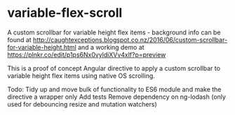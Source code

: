 # variable-flex-scroll
A custom scrollbar for variable height flex items - background info can be found at http://caughtexceptions.blogspot.co.nz/2016/06/custom-scrollbar-for-variable-height.html and a working demo at https://plnkr.co/edit/p1ps6Nx0vyldiXVv4xlf?p=preview

This is a proof of concept Angular directive to apply a custom scrollbar to variable height flex items using native OS scrolling. 

Todo: 
Tidy up and move bulk of functionality to ES6 module and make the directive a wrapper only
Add tests
Remove dependency on ng-lodash (only used for debouncing resize and mutation watchers)
